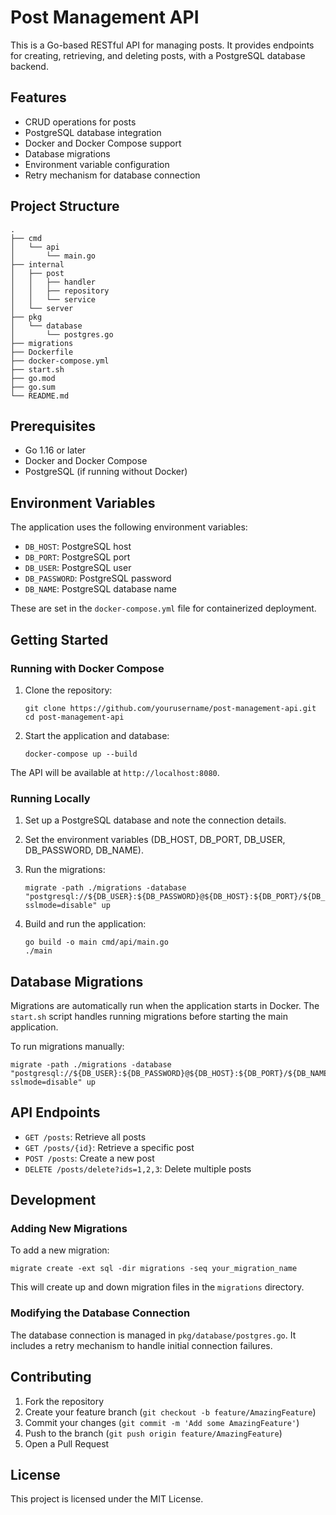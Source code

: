 # Post Management API

This is a Go-based RESTful API for managing posts. It provides endpoints for creating, retrieving, and deleting posts, with a PostgreSQL database backend.

## Features

- CRUD operations for posts
- PostgreSQL database integration
- Docker and Docker Compose support
- Database migrations
- Environment variable configuration
- Retry mechanism for database connection

## Project Structure

```
.
├── cmd
│   └── api
│       └── main.go
├── internal
│   ├── post
│   │   ├── handler
│   │   ├── repository
│   │   └── service
│   └── server
├── pkg
│   └── database
│       └── postgres.go
├── migrations
├── Dockerfile
├── docker-compose.yml
├── start.sh
├── go.mod
├── go.sum
└── README.md
```

## Prerequisites

- Go 1.16 or later
- Docker and Docker Compose
- PostgreSQL (if running without Docker)

## Environment Variables

The application uses the following environment variables:

- `DB_HOST`: PostgreSQL host
- `DB_PORT`: PostgreSQL port
- `DB_USER`: PostgreSQL user
- `DB_PASSWORD`: PostgreSQL password
- `DB_NAME`: PostgreSQL database name

These are set in the `docker-compose.yml` file for containerized deployment.

## Getting Started

### Running with Docker Compose

1. Clone the repository:
   ```
   git clone https://github.com/yourusername/post-management-api.git
   cd post-management-api
   ```

2. Start the application and database:
   ```
   docker-compose up --build
   ```

The API will be available at `http://localhost:8080`.

### Running Locally

1. Set up a PostgreSQL database and note the connection details.

2. Set the environment variables (DB_HOST, DB_PORT, DB_USER, DB_PASSWORD, DB_NAME).

3. Run the migrations:
   ```
   migrate -path ./migrations -database "postgresql://${DB_USER}:${DB_PASSWORD}@${DB_HOST}:${DB_PORT}/${DB_NAME}?sslmode=disable" up
   ```

4. Build and run the application:
   ```
   go build -o main cmd/api/main.go
   ./main
   ```

## Database Migrations

Migrations are automatically run when the application starts in Docker. The `start.sh` script handles running migrations before starting the main application.

To run migrations manually:

```
migrate -path ./migrations -database "postgresql://${DB_USER}:${DB_PASSWORD}@${DB_HOST}:${DB_PORT}/${DB_NAME}?sslmode=disable" up
```

## API Endpoints

- `GET /posts`: Retrieve all posts
- `GET /posts/{id}`: Retrieve a specific post
- `POST /posts`: Create a new post
- `DELETE /posts/delete?ids=1,2,3`: Delete multiple posts

## Development

### Adding New Migrations

To add a new migration:

```
migrate create -ext sql -dir migrations -seq your_migration_name
```

This will create up and down migration files in the `migrations` directory.

### Modifying the Database Connection

The database connection is managed in `pkg/database/postgres.go`. It includes a retry mechanism to handle initial connection failures.

## Contributing

1. Fork the repository
2. Create your feature branch (`git checkout -b feature/AmazingFeature`)
3. Commit your changes (`git commit -m 'Add some AmazingFeature'`)
4. Push to the branch (`git push origin feature/AmazingFeature`)
5. Open a Pull Request

## License

This project is licensed under the MIT License.
